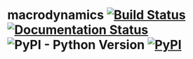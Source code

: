 # macrodynamics [![Build Status](https://travis-ci.org/tillahoffmann/macrodynamics.svg?branch=master)](https://travis-ci.org/tillahoffmann/macrodynamics) [![Documentation Status](https://readthedocs.org/projects/macrodynamics/badge/?version=latest)](https://macrodynamics.readthedocs.io/en/latest/?badge=latest) ![PyPI - Python Version](https://img.shields.io/pypi/pyversions/macrodynamics.svg) [![PyPI](https://img.shields.io/pypi/v/macrodynamics.svg)](https://pypi.org/project/macrodynamics/)
